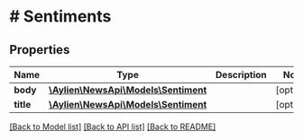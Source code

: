 # # Sentiments

## Properties

Name | Type | Description | Notes
------------ | ------------- | ------------- | -------------
**body** | [**\Aylien\NewsApi\Models\Sentiment**](Sentiment.md) |  | [optional] 
**title** | [**\Aylien\NewsApi\Models\Sentiment**](Sentiment.md) |  | [optional] 

[[Back to Model list]](../../README.md#documentation-for-models) [[Back to API list]](../../README.md#documentation-for-api-endpoints) [[Back to README]](../../README.md)


